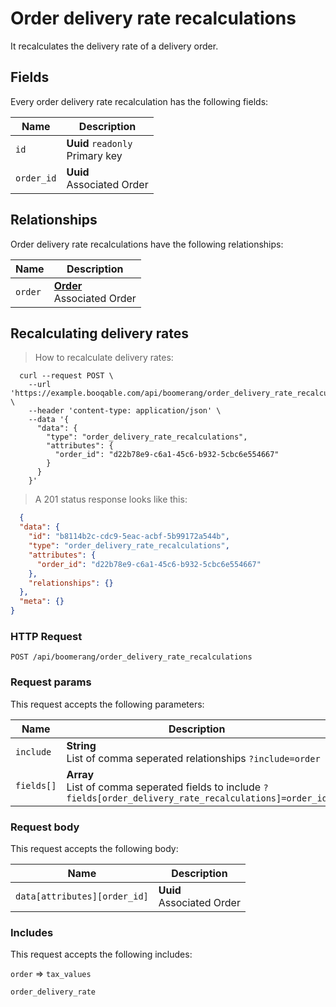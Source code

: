 # Order delivery rate recalculations

It recalculates the delivery rate of a delivery order.

## Fields
Every order delivery rate recalculation has the following fields:

Name | Description
-- | --
`id` | **Uuid** `readonly`<br>Primary key
`order_id` | **Uuid** <br>Associated Order


## Relationships
Order delivery rate recalculations have the following relationships:

Name | Description
-- | --
`order` | **[Order](#orders)** <br>Associated Order


## Recalculating delivery rates



> How to recalculate delivery rates:

```shell
  curl --request POST \
    --url 'https://example.booqable.com/api/boomerang/order_delivery_rate_recalculations' \
    --header 'content-type: application/json' \
    --data '{
      "data": {
        "type": "order_delivery_rate_recalculations",
        "attributes": {
          "order_id": "d22b78e9-c6a1-45c6-b932-5cbc6e554667"
        }
      }
    }'
```

> A 201 status response looks like this:

```json
  {
  "data": {
    "id": "b8114b2c-cdc9-5eac-acbf-5b99172a544b",
    "type": "order_delivery_rate_recalculations",
    "attributes": {
      "order_id": "d22b78e9-c6a1-45c6-b932-5cbc6e554667"
    },
    "relationships": {}
  },
  "meta": {}
}
```

### HTTP Request

`POST /api/boomerang/order_delivery_rate_recalculations`

### Request params

This request accepts the following parameters:

Name | Description
-- | --
`include` | **String** <br>List of comma seperated relationships `?include=order`
`fields[]` | **Array** <br>List of comma seperated fields to include `?fields[order_delivery_rate_recalculations]=order_id`


### Request body

This request accepts the following body:

Name | Description
-- | --
`data[attributes][order_id]` | **Uuid** <br>Associated Order


### Includes

This request accepts the following includes:

`order` => 
`tax_values`


`order_delivery_rate`








